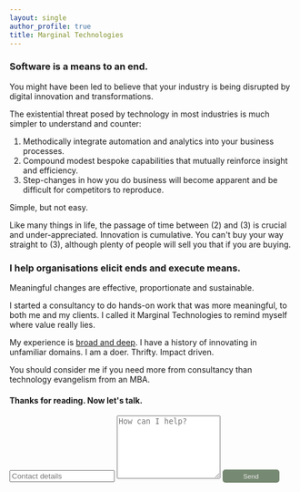 ```yaml
---
layout: single
author_profile: true
title: Marginal Technologies
---
```


### Software is a means to an end.

You might have been led to believe that your industry is being disrupted
by digital innovation and transformations.

The existential threat posed by technology in most industries is much 
simpler to understand and counter:

1. Methodically integrate automation and analytics into your business processes.
2. Compound modest bespoke capabilities that mutually reinforce insight and efficiency. 
3. Step-changes in how you do business will become apparent and be difficult for competitors to reproduce.

Simple, but not easy. 

Like many things in life, the passage of time between (2) and (3) is crucial and 
under-appreciated. Innovation is cumulative. You can't buy your way straight to (3), 
although plenty of people will sell you that if you are buying.

### I help organisations elicit ends and execute means.

Meaningful changes are effective, proportionate and sustainable. 

I started a consultancy to do hands-on work that was more meaningful, 
to both me and my clients. I called it Marginal Technologies to remind 
myself where value really lies.

My experience is [broad and deep](https://www.linkedin.com/in/christopher-mcewan-850a0a62). 
I have a history of innovating in unfamiliar domains. I am a doer. Thrifty. Impact driven.
 
You should consider me if you need more from consultancy than technology evangelism from an MBA. 

#### Thanks for reading. Now let's talk.

<form action="https://submit-form.com/j1CmLPsN" target="_self">
   <input type="text" name="email" placeholder="Contact details">
   <textarea name="message" placeholder="How can I help?" rows="7"></textarea>
   <button style="border-radius:5px;background-color:#768972;border:0px;font-size:smaller;padding:5px;color:#eeeeee;width:100px;" type="submit">Send</button>
</form>

